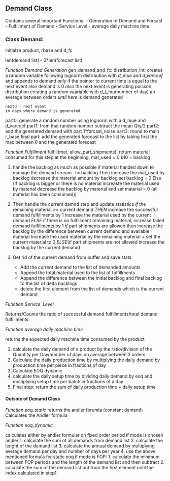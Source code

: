 

## Demand Class
Contains several important Functions: 
    - Generation of Demand and Forcast
    - Fulfillment of Demand
    - Service Level
    - average daily machine time

### Class Demand:
initialze product, rbase and d_fc

len(demand list) - 2*len(forecast list)

*Function Demand Generation*
gen_demand_and_fc:
    distribution_int: creates a random variable following lognorm distribution with *d_mue* and *d_varcoef* and appends to demand
    *only* if the pointer to current time is equal to the next event
    *else* demand is 0
    *also* the next event is generating poisson distribution creating a random vaariable with d_t_mu(number of day) an average between orders
    *until here* is demand generated

    nextd - next event
    in days where demand is generated

part0: generate a random number using lognorm with a d_mue and d_varcoef
part1: from that random number subtract the mean Qty/2
part2: add the generated demand with part 1*forcast_noise
part3: round to main r_base
final part: add the generated forecast to the list by taking first the max between 0 and the generated forecast

*Function Fulfillment*
fulfill(mat, allow_part_shipments):
    return material consumed for this step at the beginning, mat_used = 0
    b10 = backlog
1. handle the backlog as much as possible if material handed down to manage the demand stream ->= backlog
   Then increase the mat_used by backlog decrease the material amount by backlog set backlog = 0
   Else (if backlog is bigger or there is no material increaste the material used by material
   decrease the backlog by material  and set material = 0 (all material has been consumed))
2. Then handle the current damnd step and update statistics
    *if* the remaining material >= current demand 
    *THEN* increase the successful demand fulfillments by 1 increase the material used by the current demand
    *ELSE* if there is no fulfillment remaining material, increase failed demand fulfillments by 1
    *if* part shipments are allowed
        then increase the backlog by the difference between current demand and available material
        Increase the used material by the remaining material + set the current material to 0
    *ELSE*(if part shipments are not allowed increase the backlog by the current demand)

3.  Get rid of the current demand from buffer and save stats
    - Add the current demand to the list of demanded amounts
    - Append the total material used to the list of fulfillments
    - Append the difference between the initial backlog and final backlog to the list of delta backlogs
    - delete the first element from the list of demands which is the current demand

*Function Service_Level*

Returns/Counts the ratio of successful demand fulfillments/total demand fulfillments


*Function average daily machine time*

returns the expected daily machine time consumed by the product
1. calculate the daily demand of a product by the ratio/division of the Quantity per Day/number of days on average between 2 orders
2. Calculate the daily production time by multiplying the daily demand by production time per piece in fractions of day
3. Calculate EOQ dynamic
4. calculate the daily setup time by dividing daily demand by eoq and multiplying setup time per batch in fractions of a day
5. Final step: return the sum of daily production time + daily setup time
   

#### Outside of Demand Class

*Function eoq_static*
returns the andler forumla (constant demand)
Calculates the Andler formula

*Function eoq_dynamic*

calculates either by andler formular on fixed order period
if mode is chosen andler
    1. calculate the sum of all demands from demand list
    2. calculate the lenght of the demand list
    3. calculate the annual demand by multiplying average demand per day and number of days per year
    4. use the above mentioned formula for static eoq
if mode is FOP:
    1. calculate the minimum between FOP periods and the length of the demand list and then subtract
    2. calculate the sum of the demand list but from the first element until the index calculated in step1